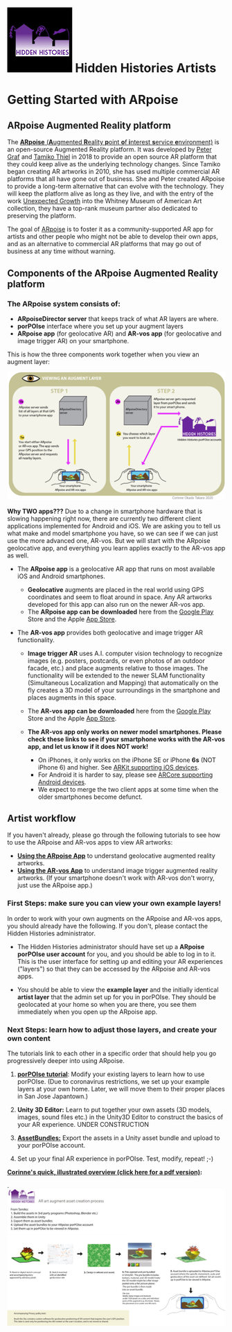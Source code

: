 # ![Hidden Histories Logo](/images/hiddenhistories-logo.png) Hidden Histories Artists
# Getting Started with ARpoise 

## ARpoise Augmented Reality platform

The [**ARpoise** (**A**ugmented **R**eality **p**oint **o**f **i**nterest **s**ervice **e**nvironment)](http://arpoise.com/) is an open-source Augmented Reality platform. It was developed by [Peter Graf](http://mission-base.com/peter/) and [Tamiko Thiel](http://tamikothiel.com/) in 2018 to provide an open source AR platform that they could keep alive as the underlying technology changes. Since Tamiko began creating AR artworks in 2010, she has used multiple commercial AR platforms that all have gone out of business. She and Peter created ARpoise to provide a long-term alternative that can evolve with the technology. They will keep the platform alive as long as they live, and with the entry of the work [Unexpected Growth](http://tamikothiel.com/unexpectedgrowth/) into the Whitney Museum of American Art collection, they have a top-rank museum partner also dedicated to preserving the platform. 

The goal of [ARpoise](http://arpoise.com/) is to foster it as a community-supported AR app for artists and other people who might not be able to develop their own apps, and as an alternative to commercial AR platforms that may go out of business at any time without warning. 

## Components of the ARpoise Augmented Reality platform

### The ARpoise system consists of:

- **ARpoiseDirector server** that keeps track of what AR layers are where.
- **porPOIse** interface where you set up your augment layers
- **ARpoise app** (for geolocative AR) and **AR-vos app** (for geolocative and image trigger AR) on your smartphone.

This is how the three components work together when you view an augment layer:

![Corinne's overview of viewing AR with ARpoise](images/hiddenhistories-ARviewingWorkflow_v3a_1024w.png)

**Why TWO apps???** Due to a change in smartphone hardware that is slowing happening right now, there are currently two different client applications implemented for Android and iOS. We are asking you to tell us what make and model smartphone you have, so we can see if we can just use the more advanced one, AR-vos. But we will start with the ARpoise geolocative app, and everything you learn applies exactly to the AR-vos app as well.

- The **ARpoise app** is a geolocative AR app that runs on most available iOS and Android smartphones. 
  - **Geolocative** augments are placed in the real world using GPS coordinates and seem to float around in space. Any AR artworks developed for this app can also run on the newer AR-vos app. 
  - The **ARpoise app can be downloaded** here from the [Google Play](https://play.google.com/store/apps/details?id=com.arpoise.ARpoise) Store and the Apple [App Store](https://itunes.apple.com/de/app/arpoise/id1451460843).

- The **AR-vos app** provides both geolocative and image trigger AR functionality. 
  - **Image trigger AR** uses A.I. computer vision technology to recognize images (e.g. posters, postcards, or even photos of an outdoor facade, etc.) and place augments relative to those images. The functionality will be extended to the newer SLAM functionality (Simultaneous Localization and Mapping) that automatically on the fly creates a 3D model of your surroundings in the smartphone and places augments in this space. 
  - The **AR-vos app can be downloaded** here from the [Google Play](https://play.google.com/store/apps/details?id=com.arpoise.ARvos) Store and the Apple [App Store](https://apps.apple.com/us/app/ar-vos/id1483218444).
  
  - **The AR-vos app only works on newer model smartphones. Please check these links to see if your smartphone works with the AR-vos app, and let us know if it does NOT work!** 
    - On iPhones, it only works on the iPhone SE or iPhone **6s** (NOT iPhone 6) and higher. See [ARKit supporting iOS devices](https://developer.apple.com/library/archive/documentation/DeviceInformation/Reference/iOSDeviceCompatibility/DeviceCompatibilityMatrix/DeviceCompatibilityMatrix.html).
    - For Android it is harder to say, please see [ARCore supporting Android devices](https://developers.google.com/ar/discover/supported-devices).
    - We expect to merge the two client apps at some time when the older smartphones become defunct. 

## Artist workflow

If you haven't already, please go through the following tutorials to see how to use the ARpoise and AR-vos apps to view AR artworks:
- [**Using the ARpoise App**](UsingARpoiseApp.md#-hidden-histories-artists-overview) to understand geolocative augmented reality artworks.
- [**Using the AR-vos App**](https://github.com/ARPOISE/ARpoise/blob/master/unity/AR-vos-examples.md#-ar-vos-augmented-reality-app) to understand image trigger augmented reality artworks. (If your smartphone doesn't work with AR-vos don't worry, just use the ARpoise app.)

### First Steps: make sure you can view your own example layers!

In order to work with your own augments on the ARpoise and AR-vos apps, you should already have the following. If you don't, please contact the Hidden Histories administrator. 

- The Hidden Histories administrator should have set up a **ARpoise porPOIse user account** for you, and you should be able to log in to it. This is the user interface for setting up and editing your AR experiences ("layers") so that they can be accessed by the ARpoise and AR-vos apps.

- You should be able to view the **example layer** and the initially identical **artist layer** that the admin set up for you in porPOIse. They should be geolocated at your home so when you are there, you see them immediately when you open up the ARpoise app.

### Next Steps: learn how to adjust those layers, and create your own content

The tutorials link to each other in a specific order that should help you go progressively deeper into using ARpoise.

1. [**porPOIse tutorial**](UsingPorPOIse.md#-hidden-histories-artists): Modify your existing layers to learn how to use porPOIse. (Due to coronavirus restrictions, we set up your example layers at your own home. Later, we will move them to their proper places in San Jose Japantown.)

2. **Unity 3D Editor:** Learn to put together your own assets (3D models, images, sound files etc.) in the Unity3D Editor to construct the basics of your AR experience. UNDER CONSTRUCTION

3. [**AssetBundles:**](https://github.com/Hidden-Histories/Public-Resources/blob/master/documentation/CreatingAssetBundles.md) Export the assets in a Unity asset bundle and upload to your porPOIse account.

4. Set up your final AR experience in porPOIse. Test, modify, repeat! ;-)

**[Corinne's quick, illustrated overview (click here for a pdf version)](http://hiddenhistoriesjtown.org/wp-content/uploads/Hidden-Histories-art-asset-process-revised-process_v2.pdf):**

. 
![AR art creation overview  Corinne](images/hiddenhistories-art-asset-process_v2_1024w.jpg)
